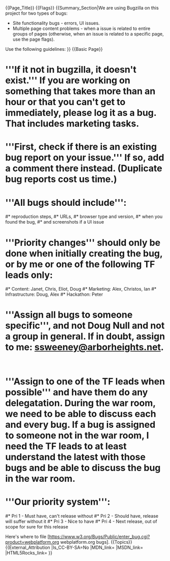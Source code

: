 {{Page_Title}}
{{Flags}}
{{Summary_Section|We are using Bugzilla on this project for two types of bugs:
* Site functionality bugs - errors, UI issues.
* Multiple page content problems - when a issue is related to entire groups of pages (otherwise, when an issue is related to a specific page, use the page flags).

Use the following guidelines:
}}
{{Basic Page}}
# '''If it not in bugzilla, it doesn't exist.'''  If you are working on something that takes more than an hour or that you can't get to immediately, please log it as a bug.  That includes marketing tasks.
# '''First, check if there is an existing bug report on your issue.''' If so, add a comment there instead. (Duplicate bug reports cost us time.) 
# '''All bugs should include''': 
#* reproduction steps, 
#* URLs, 
#* browser type and version, 
#* when you found the bug, 
#* and screenshots if a UI issue
# '''Priority changes''' should only be done when initially creating the bug, or by me or one of the following TF leads only:
#* Content: Janet, Chris, Eliot, Doug
#* Marketing: Alex, Christos, Ian
#* Infrastructure: Doug, Alex
#* Hackathon: Peter
# '''Assign all bugs to someone specific''', and not Doug Null and not a group in general.  If in doubt, assign to me: ssweeney@arborheights.net.<br /><br />
# '''Assign to one of the TF leads when possible''' and have them do any delegatation.  During the war room, we need to be able to discuss each and every bug.  If a bug is assigned to someone not in the war room, I need the TF leads to at least understand the latest with those bugs and be able to discuss the bug in the war room.
# '''Our priority system''': 
#* Pri 1 - Must have, can't release without
#* Pri 2 - Should have, release will suffer without it
#* Pri 3 - Nice to have
#* Pri 4 - Next release, out of scope for sure for this release



Here's where to file [https://www.w3.org/Bugs/Public/enter_bug.cgi?product=webplatform.org webplatform.org bugs].
{{Topics}}
{{External_Attribution
|Is_CC-BY-SA=No
|MDN_link=
|MSDN_link=
|HTML5Rocks_link=
}}